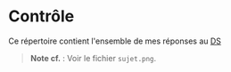 # Contrôle

Ce répertoire contient l'ensemble de mes réponses au [DS](http://www.iut-fbleau.fr/sitebp/apl11/controle2017/haruspice.php)
> **Note cf.** : Voir le fichier `sujet.png`.
